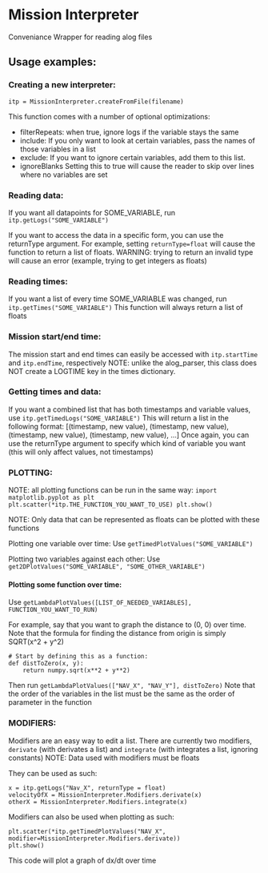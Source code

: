 # Mission Interpreter
Conveniance Wrapper for reading alog files


## Usage examples:

### Creating a new interpreter:
    itp = MissionInterpreter.createFromFile(filename)
  
This function comes with a number of optional optimizations:
   - filterRepeats: when true, ignore logs if the variable stays the same
   - include:       If you only want to look at certain variables, pass the names of those variables in a list
   - exclude:       If you want to ignore certain variables, add them to this list.
   - ignoreBlanks   Setting this to true will cause the reader to skip over lines where no variables are set
       
       
### Reading data:
If you want all datapoints for SOME_VARIABLE, run `itp.getLogs("SOME_VARIABLE")`
    
If you want to access the data in a specific form, you can use the returnType argument. For example, setting `returnType=float` will cause the function to return a list of floats.
WARNING: trying to return an invalid type will cause an error (example, trying to get integers as floats)
    
### Reading times:
If you want a list of every time SOME_VARIABLE was changed, run `itp.getTimes("SOME_VARIABLE")`
This function will always return a list of floats
    
### Mission start/end time:
The mission start and end times can easily be accessed with `itp.startTime` and `itp.endTime`, respectively
NOTE: unlike the alog_parser, this class does NOT create a LOGTIME key in the times dictionary.
    
### Getting times and data:
If you want a combined list that has both timestamps and variable values, use `itp.getTimedLogs("SOME_VARIABLE")`
This will return a list in the following format: [(timestamp, new value), (timestamp, new value), (timestamp, new value), (timestamp, new value), ...]
Once again, you can use the returnType argument to specify which kind of variable you want (this will only affect values, not timestamps)

### PLOTTING:
NOTE: all plotting functions can be run in the same way:
    `import matplotlib.pyplot as plt
    plt.scatter(*itp.THE_FUNCTION_YOU_WANT_TO_USE)
    plt.show()`

NOTE: Only data that can be represented as floats can be plotted with these functions

Plotting one variable over time: Use `getTimedPlotValues("SOME_VARIABLE")`

Plotting two variables against each other: Use `get2DPlotValues("SOME_VARIABLE", "SOME_OTHER_VARIABLE")`

#### Plotting some function over time:
Use `getLambdaPlotValues([LIST_OF_NEEDED_VARIABLES], FUNCTION_YOU_WANT_TO_RUN)`

For example, say that you want to graph the distance to (0, 0) over time.
Note that the formula for finding the distance from origin is simply SQRT(x^2 + y^2)

    # Start by defining this as a function:
    def distToZero(x, y):
        return numpy.sqrt(x**2 + y**2)

Then run `getLambdaPlotValues(["NAV_X", "NAV_Y"], distToZero)`
Note that the order of the variables in the list must be the same as the order of parameter in the function
            
            
### MODIFIERS:
Modifiers are an easy way to edit a list.
There are currently two modifiers, `derivate` (with derivates a list) and `integrate` (with integrates a list, ignoring constants)
NOTE: Data used with modifiers must be floats

They can be used as such:

    x = itp.getLogs("Nav_X", returnType = float)
    velocityOfX = MissionInterpreter.Modifiers.derivate(x)
    otherX = MissionInterpreter.Modifiers.integrate(x)

Modifiers can also be used when plotting as such:

    plt.scatter(*itp.getTimedPlotValues("NAV_X", modifier=MissionInterpreter.Modifiers.derivate))
    plt.show()

This code will plot a graph of dx/dt over time
    

